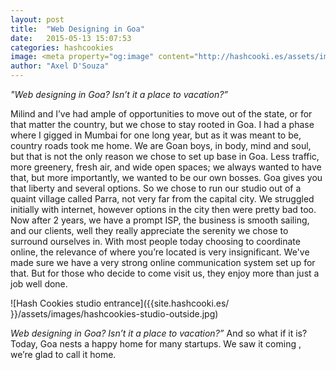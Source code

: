 ```yaml
---
layout: post
title:  "Web Designing in Goa"
date:   2015-05-13 15:07:53
categories: hashcookies
image: <meta property="og:image" content="http://hashcooki.es/assets/images/hashcookies-studio-outside.jpg"/>
author: "Axel D'Souza"
--- 
```


*"Web designing in Goa? Isn’t it a place to vacation?”*

Milind and I’ve had ample of opportunities to move out of the state, or for that matter the country, but we chose to stay rooted in Goa. I had a phase where I gigged in Mumbai for one long year, but as it was meant to be, country roads took me home. We are Goan boys, in body, mind and soul, but that is not the only reason we chose to set up base in Goa. Less traffic, more greenery, fresh air, and wide open spaces; we always wanted to have that, but more importantly, we wanted to be our own bosses. Goa gives you that liberty and several options. So we chose to run our studio out of a quaint village called Parra, not very far from the capital city. We struggled initially with internet, however options in the city then were pretty bad too. Now after 2 years, we have a prompt ISP, the business is smooth sailing, and our clients, well they really appreciate the serenity we chose to surround ourselves in. With most people today choosing to coordinate online, the relevance of where you’re located is very insignificant. We've made sure we have a very strong online communication system set up for that. But for those who decide to come visit us, they enjoy more than just a job well done.     

![Hash Cookies studio entrance]({{site.hashcooki.es/ }}/assets/images/hashcookies-studio-outside.jpg)       

*Web designing in Goa? Isn’t it a place to vacation?”* And so what if it is? Today, Goa nests a happy home for many startups. We saw it coming , we’re glad to call it home.

